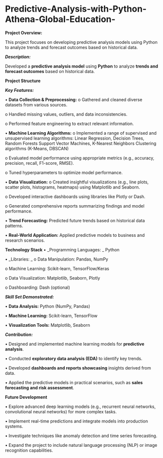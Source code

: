 # Predictive-Analysis-with-Python-Athena-Global-Education-

**Project Overview:**

This project focuses on developing predictive analysis models using Python to analyze trends and forecast outcomes based on historical data.

_**Description:**_

Developed a **predictive analysis model** using **Python** to analyze **trends and forecast outcomes** based on historical data.

**Project Structure**


_**Key Features:**_

•	**Data Collection & Preprocessing:** 
o	Gathered and cleaned diverse datasets from various sources.

o	Handled missing values, outliers, and data inconsistencies.

o	Performed feature engineering to extract relevant information.

•	**Machine Learning Algorithms:**
o	Implemented a range of supervised and unsupervised learning algorithms: 
    	Linear Regression, Decision Trees, Random Forests
      Support Vector Machines, K-Nearest Neighbors
      Clustering algorithms (K-Means, DBSCAN)
      
o	Evaluated model performance using appropriate metrics (e.g., accuracy, precision, recall, F1-score, RMSE).

o	Tuned hyperparameters to optimize model performance.

•	**Data Visualization:** 
o	Created insightful visualizations (e.g., line plots, scatter plots, histograms, heatmaps) using Matplotlib and Seaborn.

o	Developed interactive dashboards using libraries like Plotly or Dash.

o	Generated comprehensive reports summarizing findings and model performance.

•	**Trend Forecasting:** Predicted future trends based on historical data patterns.

•	**Real-World Application:** Applied predictive models to business and research scenarios.

**Technology Stack**
•	_Programming Languages: _ Python

•	_Libraries: _
o	Data Manipulation: Pandas, NumPy

o	Machine Learning: Scikit-learn, TensorFlow/Keras

o	Data Visualization: Matplotlib, Seaborn, Plotly

o	Dashboarding: Dash (optional)

_**Skill Set Demonstrated:**_

•	**Data Analysis:** Python (NumPy, Pandas)

•	**Machine Learning:** Scikit-learn, TensorFlow

•	**Visualization Tools:** Matplotlib, Seaborn

_**Contribution:**_

•	Designed and implemented machine learning models for **predictive analysis**.

•	Conducted **exploratory data analysis (EDA)** to identify key trends.

•	Developed **dashboards and reports showcasing** insights derived from data.

•	Applied the predictive models in practical scenarios, such as **sales forecasting and risk assessment**.

**Future Development**

•	Explore advanced deep learning models (e.g., recurrent neural networks, convolutional neural networks) for more complex tasks.

•	Implement real-time predictions and integrate models into production systems.

•	Investigate techniques like anomaly detection and time series forecasting.

•	Expand the project to include natural language processing (NLP) or image recognition capabilities.



